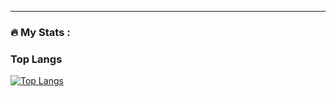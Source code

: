 

---

### :fire: My Stats :

### Top Langs

[![Top Langs](https://github-readme-stats.vercel.app/api/top-langs/?username=sofijasolar&layout=compact&theme=vision-friendly-dark)](https://github.com/aixufey/github-readme-stats)

